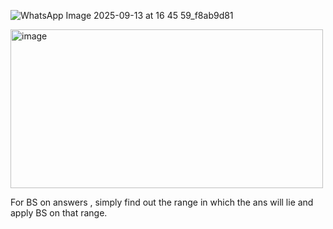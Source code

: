 ![WhatsApp Image 2025-09-13 at 16 45 59_f8ab9d81](https://github.com/user-attachments/assets/82c20c3f-a466-4eda-906f-7528c37bbc12)

<img width="500" height="254" alt="image" src="https://github.com/user-attachments/assets/190ad665-c1d1-4738-a84c-c4c3dd35f641" />

For BS on answers , simply find out the range in which the ans will lie and apply BS on that range.
